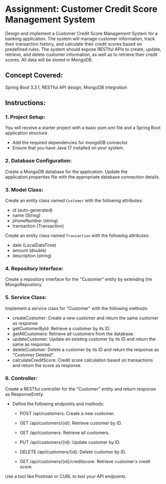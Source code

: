 # Assignment: Customer Credit Score Management System
Design and implement a Customer Credit Score Management System for a banking application. The system will manage customer information, track their transaction history, and calculate their credit scores based on predefined rules. The system should expose RESTful APIs to create, update, retrieve, and delete customer information, as well as to retrieve their credit scores. All data will be stored in MongoDB.

## Concept Covered:
Spring Boot 3.3.1, RESTful API design, MongoDB integration
## Instructions:

### 1. Project Setup:

You will receive a starter project with a basic pom.xml file and a Spring Boot application structure.
- Add the required dependencies for mongoDB connector.
- Ensure that you have Java 17 installed on your system.
### 2. Database Configuration:

Create a MongoDB database for the application.
Update the application.properties file with the appropriate database connection details.
### 3. Model Class:

Create an entity class named `Customer` with the following attributes:
- id (auto-generated)
- name (String)
- phoneNumber (string)
- transaction (Transaction)

Create an entity class named `Transaction` with the following attributes:
- date (LocalDateTime)
- amount (double)
- description (string)

### 4. Repository Interface:

Create a repository interface for the "Customer" entity by extending the MongoRepository.
### 5. Service Class:

Implement a service class for "Customer" with the following methods:
- createCustomer: Create a new customer and return the same customer as response
- getCustomerById: Retrieve a customer by its ID.
- getAllCustomers:  Retrieve all customers from the database.
- updateCustomer: Update an existing customer by its ID and return the same as response.
- deleteCustomer: Delete a customer by its ID and return the response as "Customer Deleted".
- calculateCreditScore: Credit score calculation based on transactions and return the score as response.

### 6. Controller:

Create a RESTful controller for the "Customer" entity and return response as ResponseEntity.
- Define the following endpoints and methods:
   - POST /api/customers: Create a new customer.

   - GET /api/customers/{id}: Retrieve customer by ID.
  
   - GET /api/customers: Retrieve all customers.
  
   - PUT /api/customers/{id}: Update customer by ID.
  
   - DELETE /api/customers/{id}: Delete customer by ID.
  
   - GET /api/customers/{id}/creditscore: Retrieve customer's credit score.

Use a tool like Postman or CURL to test your API endpoints.
